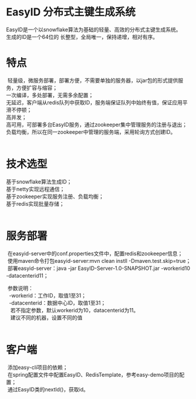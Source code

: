 # EasyID 分布式主键生成系统

EasyID是一个以snowflake算法为基础的轻量、高效的分布式主键生成系统。<br/>
生成的ID是一个64位的 长整型，全局唯一，保持递增，相对有序。<br/>


# 特点

  轻量级，微服务部署，部署方便，不需要单独的服务器，以jar包的形式提供服务，方便扩容与缩容；<br/>
  一次编译，多处部署，无需多余配置；<br/>
  无延迟，客户端从redis队列中获取ID，服务端保证队列中始终有值，保证应用平滑不停顿；<br/>
  高并发；<br/>
  高可用，可部署多台EasyID服务，通过zookeeper集中管理服务的注册与退出；<br/>
  负载均衡，所以在同一zookeeper中管理的服务端，采用轮询方式创建ID。<br/>
  
  
# 技术选型

  基于snowflake算法生成ID；<br/>
  基于netty实现远程通信；<br/>
  基于zookeeper实现服务注册、负载均衡；<br/>
  基于redis实现批量存储；<br/>
  
  
# 服务部署

  在easyid-server中的conf.properties文件中，配置redis和zookeeper信息；<br/>
  使用maven命令打包easyid-server:mvn clean instll -Dmaven.test.skip=true；<br/>
  部署easyid-server：java -jar EasyID-Server-1.0-SNAPSHOT.jar -workerid10 -datacenterid11；<br/>
  
  参数说明：<br/>
    -workerid：工作ID，取值1至31；<br/>
    -datacenterid：数据中心ID，取值1至31；<br/>
    若不指定参数，默认workerid为10，datacenterid为11。<br/>
    建议不同的机器，设置不同的值<br/>
  

# 客户端

  添加easy-cli项目的依赖；<br/>
  在spring配置文件中配置EasyID、RedisTemplate，参考easy-demo项目的配置；<br/>
  通过EasyID类的nextId()，获取id。<br/>
  



